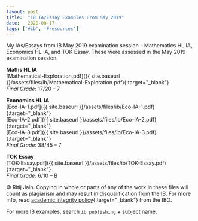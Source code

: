 ```yaml
---
layout: post
title:  "IB IA/Essay Examples From May 2019"
date:   2020-08-17
tags: ['#ib', '#resources']
---
```

My IAs/Essays from IB May 2019 examination session – Mathematics HL IA, Economics HL IA, and TOK Essay. These were assessed in the May 2019 examination session.

**Maths HL IA**\
[Mathematical-Exploration.pdf]({{ site.baseurl }}/assets/files/ib/Mathematical-Exploration.pdf){:target="_blank"} <i class="fas fa-file-pdf"></i>\
*Final Grade:* 17/20 – 7

**Economics HL IA**\
[Eco-IA-1.pdf]({{ site.baseurl }}/assets/files/ib/Eco-IA-1.pdf){:target="_blank"} <i class="fas fa-file-pdf"></i>\
[Eco-IA-2.pdf]({{ site.baseurl }}/assets/files/ib/Eco-IA-2.pdf){:target="_blank"} <i class="fas fa-file-pdf"></i>\
[Eco-IA-3.pdf]({{ site.baseurl }}/assets/files/ib/Eco-IA-3.pdf){:target="_blank"} <i class="fas fa-file-pdf"></i>\
*Final Grade:* 38/45 – 7

**TOK Essay**\
[TOK-Essay.pdf]({{ site.baseurl }}/assets/files/ib/TOK-Essay.pdf){:target="_blank"} <i class="fas fa-file-pdf"></i>\
*Final Grade:* 6/10 – B

&copy; Ritij Jain. Copying in whole or parts of any of the work in these files will count as plagiarism and may result in disqualification from the IB. For more info, read [academic integrity policy](https://www.ibo.org/contentassets/76d2b6d4731f44ff800d0d06d371a892/academic-integrity-policy-english.pdf){:target="_blank"} <i class="fas fa-external-link-alt"></i> from the IBO.

For more IB examples, search `ib publishing` + subject name.